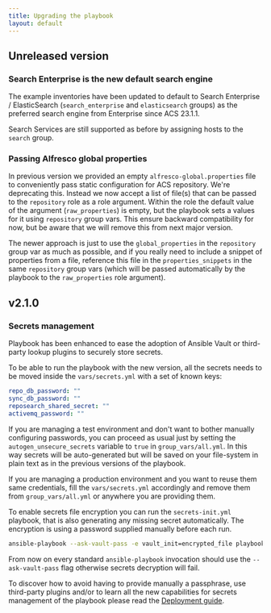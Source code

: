 ```yaml
---
title: Upgrading the playbook
layout: default
---
```


## Unreleased version

### Search Enterprise is the new default search engine

The example inventories have been updated to default to Search Enterprise /
ElasticSearch (`search_enterprise` and `elasticsearch` groups) as the preferred
search engine from Enterprise since ACS 23.1.1.

Search Services are still supported as before by assigning hosts to the `search`
group.

### Passing Alfresco global properties

In previous version we provided an empty `alfresco-global.properties` file to
conveniently pass static configuration for ACS repository. We're deprecating
this.
Instead we now accept a list of file(s) that can be passed to the `repository`
role as a role argument. Within the role the default value of the argument
(`raw_properties`) is empty, but the playbook sets a values for it using
`repository` group vars. This ensure backward compatibility for now, but be
aware that we will remove this from next major version.

The newer approach is just to use the `global_properties` in the `repository`
group var as much as possible, and if you really need to include a snippet of
properties from a file, reference this file in the `properties_snippets` in
the same `repository` group vars (which will be passed automatically by the
playbook to the `raw_properties` role argument).

## v2.1.0

### Secrets management

Playbook has been enhanced to ease the adoption of Ansible Vault or third-party
lookup plugins to securely store secrets.

To be able to run the playbook with the new version, all the secrets needs to be
moved inside the `vars/secrets.yml` with a set of known keys:

```yml
repo_db_password: ""
sync_db_password: ""
reposearch_shared_secret: ""
activemq_password: ""
```

If you are managing a test environment and don't want to bother manually
configuring passwords, you can proceed as usual just by setting the
`autogen_unsecure_secrets` variable to `true` in `group_vars/all.yml`. In this
way secrets will be auto-generated but will be saved on your file-system in
plain text as in the previous versions of the playbook.

If you are managing a production environment and you want to reuse them same
credentials, fill the `vars/secrets.yml` accordingly and remove them from
`group_vars/all.yml` or anywhere you are providing them.

To enable secrets file encryption you can run the `secrets-init.yml` playbook,
that is also generating any missing secret automatically. The encryption is
using a password supplied manually before each run.

```bash
ansible-playbook --ask-vault-pass -e vault_init=encrypted_file playbooks/secrets-init.yml
```

From now on every standard `ansible-playbook` invocation should use the
`--ask-vault-pass` flag otherwise secrets decryption will fail.

To discover how to avoid having to provide manually a passphrase, use
third-party plugins and/or to learn all the new capabilities for secrets
management of the playbook please read the [Deployment guide](deployment-guide.md#secrets-management).
